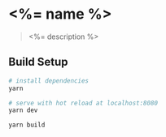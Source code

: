# <%= name %>

>  <%= description %>

## Build Setup 

``` bash
# install dependencies
yarn

# serve with hot reload at localhost:8080
yarn dev

yarn build
```